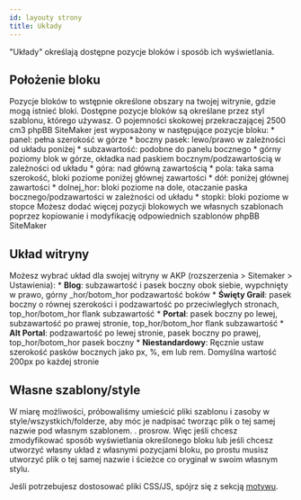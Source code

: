 ```yaml
---
id: layouty strony
title: Układy
---
```


"Układy" określają dostępne pozycje bloków i sposób ich wyświetlania.

## Położenie bloku

Pozycje bloków to wstępnie określone obszary na twojej witrynie, gdzie mogą istnieć bloki. Dostępne pozycje bloków są określane przez styl szablonu, którego używasz. O pojemności skokowej przekraczającej 2500 cm3 phpBB SiteMaker jest wyposażony w następujące pozycje bloku: * panel: pełna szerokość w górze * boczny pasek: lewo/prawo w zależności od układu poniżej * subzawartość: podobne do panelu bocznego * górny poziomy blok w górze, okładka nad paskiem bocznym/podzawartością w zależności od układu * góra: nad główną zawartością * pola: taka sama szerokość, bloki poziome poniżej głównej zawartości * dół: poniżej głównej zawartości * dolnej_hor: bloki poziome na dole, otaczanie paska bocznego/podzawartości w zależności od układu * stopki: bloki poziome w stopce Możesz dodać więcej pozycji blokowych we własnych szablonach poprzez kopiowanie i modyfikację odpowiednich szablonów phpBB SiteMaker

## Układ witryny

Możesz wybrać układ dla swojej witryny w AKP (rozszerzenia > Sitemaker > Ustawienia): * **Blog**: subzawartość i pasek boczny obok siebie, wypchnięty w prawo, górny _hor/botom_hor podzawartość boków * **Święty Grail**: pasek boczny o równej szerokości i podzawartość po przeciwległych stronach, top_hor/botom_hor flank subzawartość * **Portal**: pasek boczny po lewej, subzawartość po prawej stronie, top_hor/botom_hor flank subzawartość * **Alt Portal**: podzawartość po lewej stronie, pasek boczny po prawej, top_hor/botom_hor pasek boczny * **Niestandardowy**: Ręcznie ustaw szerokość pasków bocznych jako px, %, em lub rem. Domyślna wartość 200px po każdej stronie

## Własne szablony/style

W miarę możliwości, próbowaliśmy umieścić pliki szablonu i zasoby w style/wszystkich/folderze, aby móc je nadpisać tworząc plik o tej samej nazwie pod własnym szablonem. . prosrow. Więc jeśli chcesz zmodyfikować sposób wyświetlania określonego bloku lub jeśli chcesz utworzyć własny układ z własnymi pozycjami bloku, po prostu musisz utworzyć plik o tej samej nazwie i ścieżce co oryginał w swoim własnym stylu.

Jeśli potrzebujesz dostosować pliki CSS/JS, spójrz się z sekcją [motywu](./developer-theming.md).